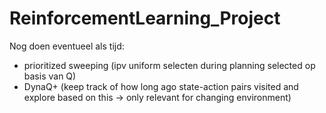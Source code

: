 # ReinforcementLearning_Project

Nog doen eventueel als tijd:
- prioritized sweeping (ipv uniform selecten during planning selected op basis van Q)
- DynaQ+ (keep track of how long ago state-action pairs visited and explore based on this -> only relevant for changing environment)
